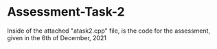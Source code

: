 # Assessment-Task-2
Inside of the attached "atask2.cpp" file, is the code for the assessment, given in the 6th of December, 2021
